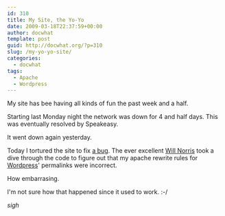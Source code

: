 ```yaml
---
id: 310
title: My Site, the Yo-Yo
date: 2009-03-18T22:37:59+00:00
author: docwhat
template: post
guid: http://docwhat.org/?p=310
slug: /my-yo-yo-site/
categories:
  - docwhat
tags:
  - Apache
  - Wordpress
---
```


My site has bee having all kinds of fun the past week and a half.

Starting last Monday night the network was down for 4 and half days. This was
eventually resolved by Speakeasy.

It went down again yesterday.

Today I tortured the site to fix
[a bug](http://code.google.com/p/diso/issues/detail?id=101). The ever excellent
[Will Norris](http://willnorris.com/) took a dive through the code to figure out
that my apache rewrite rules for [Wordpress](http://wordpress.org/)' permalinks
were incorrect.

How embarrasing.

I'm not sure how that happened since it used to work. :-/

_sigh_
